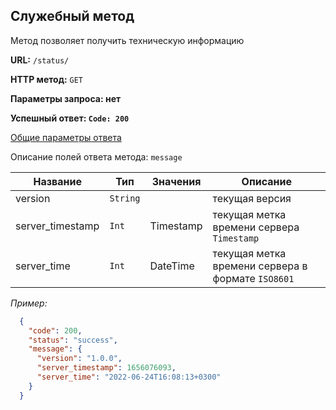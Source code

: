 **Служебный метод**
-----------------------------------

Метод позволяет получить техническую информацию

**URL:** `/status/`

**HTTP метод:** `GET`

**Параметры запроса: нет**

**Успешный ответ: `Code: 200`**

[Общие параметры ответа](../main.response.md)

Описание полей ответа метода: `message`

| Название           | Тип      | Значения          | Описание                                          |
|--------------------|----------|-------------------|---------------------------------------------------|
| version            | `String` |                   | текущая версия                                    |
| server_timestamp   | `Int`    | Timestamp         | текущая метка времени сервера `Timestamp`         |
| server_time        | `Int`    | DateTime          | текущая метка времени сервера в формате `ISO8601` |


_Пример:_

```json
  {
    "code": 200,
    "status": "success",
    "message": {
      "version": "1.0.0",
      "server_timestamp": 1656076093,
      "server_time": "2022-06-24T16:08:13+0300"
    }
  }
```
